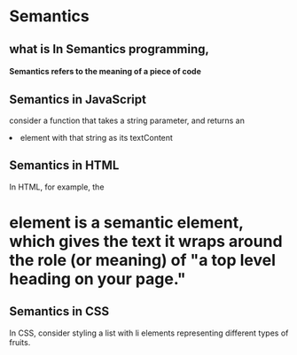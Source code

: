 # Semantics
## what is In Semantics programming,
#### Semantics refers to the meaning of a piece of code
## Semantics in JavaScript
consider a function that takes a string parameter, and returns an <li> element with that string as its textContent
## Semantics in HTML
In HTML, for example, the <h1> element is a semantic element, which gives the text it wraps around the role (or meaning) of "a top level heading on your page."
## Semantics in CSS
In CSS, consider styling a list with li elements representing different types of fruits.
